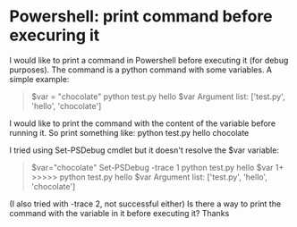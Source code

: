 
# Powershell: print command before execuring it

I would like to print a command in Powershell before executing it (for debug purposes).
The command is a python command with some variables.
A simple example:
> $var = "chocolate"
> python test.py hello $var
Argument list: ['test.py', 'hello', 'chocolate']

I would like to print the command with the content of the variable before running it. So print something like:
python test.py hello chocolate

I tried using Set-PSDebug cmdlet but it doesn't resolve the $var variable:
> $var="chocolate"
> Set-PSDebug -trace 1
> python test.py hello $var
    1+ >>>>> python test.py hello $var
Argument list: ['test.py', 'hello', 'chocolate']

(I also tried with -trace 2, not successful either)
Is there a way to print the command with the variable in it before executing it?
Thanks

        